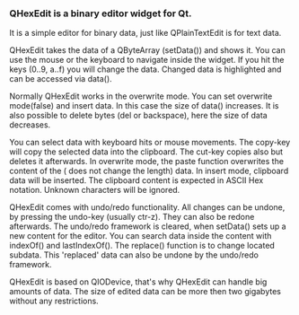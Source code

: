 ### QHexEdit is a binary editor widget for Qt.

It is a simple editor for binary data, just like QPlainTextEdit is for text data.

QHexEdit takes the data of a QByteArray (setData()) and shows it. You can use the mouse or the keyboard to navigate
inside the widget. If you hit the keys
(0..9, a..f) you will change the data. Changed data is highlighted and can be accessed via data().

Normally QHexEdit works in the overwrite mode. You can set overwrite mode(false)
and insert data. In this case the size of data() increases. It is also possible to delete bytes (del or backspace), here
the size of data decreases.

You can select data with keyboard hits or mouse movements. The copy-key will copy the selected data into the clipboard.
The cut-key copies also but deletes it afterwards. In overwrite mode, the paste function overwrites the content of the (
does not change the length) data. In insert mode, clipboard data will be inserted. The clipboard content is expected in
ASCII Hex notation. Unknown characters will be ignored.

QHexEdit comes with undo/redo functionality. All changes can be undone, by pressing the undo-key (usually ctr-z). They
can also be redone afterwards. The undo/redo framework is cleared, when setData() sets up a new content for the editor.
You can search data inside the content with indexOf()
and lastIndexOf(). The replace() function is to change located subdata. This
'replaced' data can also be undone by the undo/redo framework.

QHexEdit is based on QIODevice, that's why QHexEdit can handle big amounts of data. The size of edited data can be more
then two gigabytes without any restrictions.